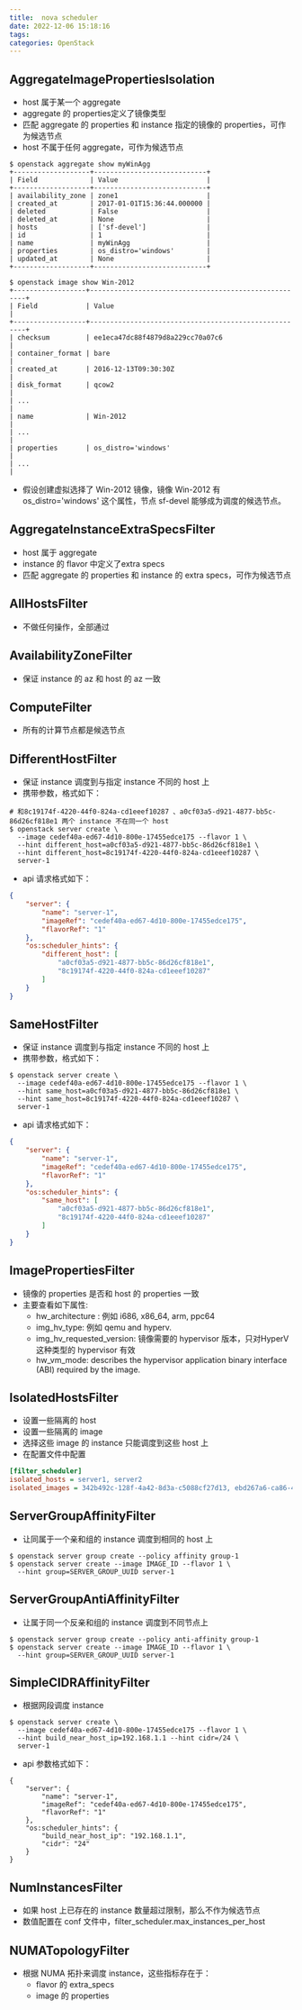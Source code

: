 ```yaml
---
title:  nova scheduler
date: 2022-12-06 15:18:16
tags:
categories: OpenStack
---
```


## AggregateImagePropertiesIsolation
- host 属于某一个 aggregate
- aggregate 的 properties定义了镜像类型
- 匹配 aggregate 的 properties 和 instance 指定的镜像的 properties，可作为候选节点
- host 不属于任何 aggregate，可作为候选节点

```shell
$ openstack aggregate show myWinAgg
+-------------------+----------------------------+
| Field             | Value                      |
+-------------------+----------------------------+
| availability_zone | zone1                      |
| created_at        | 2017-01-01T15:36:44.000000 |
| deleted           | False                      |
| deleted_at        | None                       |
| hosts             | ['sf-devel']               |
| id                | 1                          |
| name              | myWinAgg                   |
| properties        | os_distro='windows'        |
| updated_at        | None                       |
+-------------------+----------------------------+
```

```shell
$ openstack image show Win-2012
+------------------+------------------------------------------------------+
| Field            | Value                                                |
+------------------+------------------------------------------------------+
| checksum         | ee1eca47dc88f4879d8a229cc70a07c6                     |
| container_format | bare                                                 |
| created_at       | 2016-12-13T09:30:30Z                                 |
| disk_format      | qcow2                                                |
| ...                                                                     |
| name             | Win-2012                                             |
| ...                                                                     |
| properties       | os_distro='windows'                                  |
| ...                                                                     |
```
- 假设创建虚拟选择了 Win-2012 镜像，镜像 Win-2012 有 os_distro='windows' 这个属性，节点 sf-devel 能够成为调度的候选节点。

## AggregateInstanceExtraSpecsFilter
- host 属于 aggregate 
- instance 的 flavor 中定义了extra specs
- 匹配 aggregate 的 properties 和 instance 的 extra specs，可作为候选节点

## AllHostsFilter
- 不做任何操作，全部通过

## AvailabilityZoneFilter
- 保证 instance 的 az 和 host 的 az 一致

## ComputeFilter
- 所有的计算节点都是候选节点

## DifferentHostFilter
- 保证 instance 调度到与指定 instance 不同的 host 上
- 携带参数，格式如下：

```shell
# 和8c19174f-4220-44f0-824a-cd1eeef10287 、a0cf03a5-d921-4877-bb5c-86d26cf818e1 两个 instance 不在同一个 host
$ openstack server create \
  --image cedef40a-ed67-4d10-800e-17455edce175 --flavor 1 \
  --hint different_host=a0cf03a5-d921-4877-bb5c-86d26cf818e1 \
  --hint different_host=8c19174f-4220-44f0-824a-cd1eeef10287 \
  server-1
```
- api 请求格式如下：
```json
{
    "server": {
        "name": "server-1",
        "imageRef": "cedef40a-ed67-4d10-800e-17455edce175",
        "flavorRef": "1"
    },
    "os:scheduler_hints": {
        "different_host": [
            "a0cf03a5-d921-4877-bb5c-86d26cf818e1",
            "8c19174f-4220-44f0-824a-cd1eeef10287"
        ]
    }
}
```
## SameHostFilter
- 保证 instance 调度到与指定 instance 不同的 host 上
- 携带参数，格式如下：
```shell
$ openstack server create \
  --image cedef40a-ed67-4d10-800e-17455edce175 --flavor 1 \
  --hint same_host=a0cf03a5-d921-4877-bb5c-86d26cf818e1 \
  --hint same_host=8c19174f-4220-44f0-824a-cd1eeef10287 \
  server-1
```
- api 请求格式如下：
```json
{
    "server": {
        "name": "server-1",
        "imageRef": "cedef40a-ed67-4d10-800e-17455edce175",
        "flavorRef": "1"
    },
    "os:scheduler_hints": {
        "same_host": [
            "a0cf03a5-d921-4877-bb5c-86d26cf818e1",
            "8c19174f-4220-44f0-824a-cd1eeef10287"
        ]
    }
}
```

## ImagePropertiesFilter
- 镜像的 properties 是否和 host 的 properties 一致
- 主要查看如下属性:
    - hw_architecture : 例如 i686, x86_64, arm, ppc64
    - img_hv_type: 例如 qemu and hyperv.
    - img_hv_requested_version: 镜像需要的 hypervisor 版本，只对HyperV 这种类型的 hypervisor 有效
    - hw_vm_mode: describes the hypervisor application binary interface (ABI) required by the image. 

## IsolatedHostsFilter
- 设置一些隔离的 host
- 设置一些隔离的 image
- 选择这些 image 的 instance 只能调度到这些 host 上
- 在配置文件中配置

```ini
[filter_scheduler]
isolated_hosts = server1, server2
isolated_images = 342b492c-128f-4a42-8d3a-c5088cf27d13, ebd267a6-ca86-4d6c-9a0e-bd132d6b7d09
```
## ServerGroupAffinityFilter
- 让同属于一个亲和组的 instance 调度到相同的 host 上
```shell
$ openstack server group create --policy affinity group-1
$ openstack server create --image IMAGE_ID --flavor 1 \
  --hint group=SERVER_GROUP_UUID server-1
```

## ServerGroupAntiAffinityFilter
- 让属于同一个反亲和组的 instance 调度到不同节点上
```shell
$ openstack server group create --policy anti-affinity group-1
$ openstack server create --image IMAGE_ID --flavor 1 \
  --hint group=SERVER_GROUP_UUID server-1
```

## SimpleCIDRAffinityFilter
- 根据网段调度 instance
```shell
$ openstack server create \
  --image cedef40a-ed67-4d10-800e-17455edce175 --flavor 1 \
  --hint build_near_host_ip=192.168.1.1 --hint cidr=/24 \
  server-1
```
- api 参数格式如下：
```shell
{
    "server": {
        "name": "server-1",
        "imageRef": "cedef40a-ed67-4d10-800e-17455edce175",
        "flavorRef": "1"
    },
    "os:scheduler_hints": {
        "build_near_host_ip": "192.168.1.1",
        "cidr": "24"
    }
}
```
## NumInstancesFilter
- 如果 host 上已存在的 instance 数量超过限制，那么不作为候选节点
- 数值配置在 conf 文件中，filter_scheduler.max_instances_per_host

## NUMATopologyFilter
- 根据 NUMA 拓扑来调度 instance，这些指标存在于：
    - flavor 的 extra_specs
    - image 的 properties
